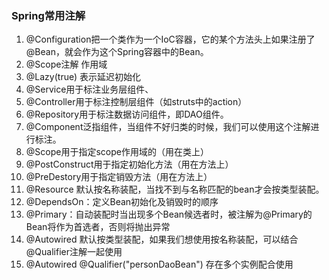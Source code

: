 ### Spring常用注解
1. @Configuration把一个类作为一个IoC容器，它的某个方法头上如果注册了@Bean，就会作为这个Spring容器中的Bean。
2. @Scope注解 作用域
3. @Lazy(true) 表示延迟初始化
4. @Service用于标注业务层组件、 
5. @Controller用于标注控制层组件（如struts中的action）
6. @Repository用于标注数据访问组件，即DAO组件。
7. @Component泛指组件，当组件不好归类的时候，我们可以使用这个注解进行标注。
8. @Scope用于指定scope作用域的（用在类上）
9. @PostConstruct用于指定初始化方法（用在方法上）
10. @PreDestory用于指定销毁方法（用在方法上）
11. @Resource 默认按名称装配，当找不到与名称匹配的bean才会按类型装配。
12. @DependsOn：定义Bean初始化及销毁时的顺序
13. @Primary：自动装配时当出现多个Bean候选者时，被注解为@Primary的Bean将作为首选者，否则将抛出异常
14. @Autowired 默认按类型装配，如果我们想使用按名称装配，可以结合@Qualifier注解一起使用
15. @Autowired @Qualifier("personDaoBean") 存在多个实例配合使用